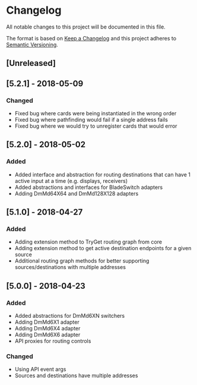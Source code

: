 # Changelog
All notable changes to this project will be documented in this file.

The format is based on [Keep a Changelog](http://keepachangelog.com/en/1.0.0/)
and this project adheres to [Semantic Versioning](http://semver.org/spec/v2.0.0.html).

## [Unreleased]

## [5.2.1] - 2018-05-09
### Changed
 - Fixed bug where cards were being instantiated in the wrong order
 - Fixed bug where pathfinding would fail if a single address fails
 - Fixed bug where we would try to unregister cards that would error

## [5.2.0] - 2018-05-02
### Added
 - Added interface and abstraction for routing destinations that can have 1 active input at a time (e.g. displays, receivers)
 - Added abstractions and interfaces for BladeSwitch adapters
 - Adding DmMd64X64 and DmMd128X128 adapters

## [5.1.0] - 2018-04-27
### Added
 - Adding extension method to TryGet routing graph from core
 - Adding extension method to get active destination endpoints for a given source
 - Additional routing graph methods for better supporting sources/destinations with multiple addresses

## [5.0.0] - 2018-04-23
### Added
 - Added abstractions for DmMd6XN switchers
 - Adding DmMd6X1 adapter
 - Adding DmMd6X4 adapter
 - Adding DmMd6X6 adapter
 - API proxies for routing controls
 
### Changed
 - Using API event args
 - Sources and destinations have multiple addresses
 